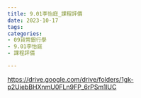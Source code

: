 ```yaml
---
title: 9.01李怡庭_課程評價
date: 2023-10-17
tags: 
categories:
- 09貨幣銀行學
- 9.01李怡庭
- 課程評價

---
```

https://drive.google.com/drive/folders/1gk-p2UiebBHXnmU0FLn9FP_6rPSm1lUC
